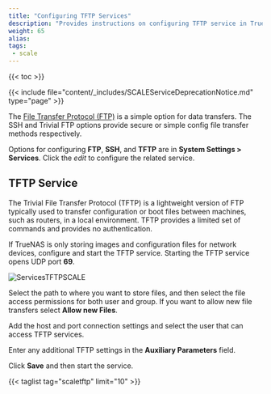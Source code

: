 ```yaml
---
title: "Configuring TFTP Services"
description: "Provides instructions on configuring TFTP service in TrueNAS SCALE."
weight: 65
alias: 
tags:
 - scale
---
```


{{< toc >}}


{{< include file="content/_includes/SCALEServiceDeprecationNotice.md" type="page" >}}


The [File Transfer Protocol (FTP)](https://tools.ietf.org/html/rfc959) is a simple option for data transfers.
The SSH and Trivial FTP options provide secure or simple config file transfer methods respectively.

Options for configuring **FTP**, **SSH**, and **TFTP** are in **System Settings > Services**.
Click the <i class="material-icons" aria-hidden="true" title="Configure">edit</i> to configure the related service.

## TFTP Service
The Trivial File Transfer Protocol (TFTP) is a lightweight version of FTP typically used to transfer configuration or boot files between machines, such as routers, in a local environment.
TFTP provides a limited set of commands and provides no authentication.

If TrueNAS is only storing images and configuration files for network devices, configure and start the TFTP service.
Starting the TFTP service opens UDP port **69**.

![ServicesTFTPSCALE](/images/SCALE/22.12/ServicesTFTPSCALE.png "TFTP Service Options")

Select the path to where you want to store files, and then select the file access permissions for both user and group. If you want to allow new file transfers select **Allow new Files**. 

Add the host and port connection settings and select the user that can access TFTP services.

Enter any additional TFTP settings in the **Auxiliary Parameters** field.

Click **Save** and then start the service.


{{< taglist tag="scaletftp" limit="10" >}}